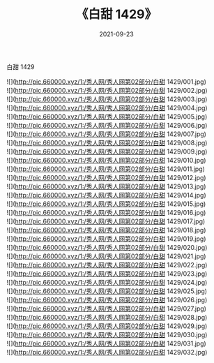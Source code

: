 ﻿---
layout: post
title:  《白甜 1429》
date:   2021-09-23
img: http://pic.660000.xyz/1:/秀人网/秀人网第02部分/白甜 1429/000.jpg
categories: [美女, 清纯, 唯美]
---

白甜 1429

  ![](http://pic.660000.xyz/1:/秀人网/秀人网第02部分/白甜 1429/001.jpg) <br> ![](http://pic.660000.xyz/1:/秀人网/秀人网第02部分/白甜 1429/002.jpg) <br> ![](http://pic.660000.xyz/1:/秀人网/秀人网第02部分/白甜 1429/003.jpg) <br> ![](http://pic.660000.xyz/1:/秀人网/秀人网第02部分/白甜 1429/004.jpg) <br> ![](http://pic.660000.xyz/1:/秀人网/秀人网第02部分/白甜 1429/005.jpg) <br> ![](http://pic.660000.xyz/1:/秀人网/秀人网第02部分/白甜 1429/006.jpg) <br> ![](http://pic.660000.xyz/1:/秀人网/秀人网第02部分/白甜 1429/007.jpg) <br> ![](http://pic.660000.xyz/1:/秀人网/秀人网第02部分/白甜 1429/008.jpg) <br> ![](http://pic.660000.xyz/1:/秀人网/秀人网第02部分/白甜 1429/009.jpg) <br> ![](http://pic.660000.xyz/1:/秀人网/秀人网第02部分/白甜 1429/010.jpg) <br> ![](http://pic.660000.xyz/1:/秀人网/秀人网第02部分/白甜 1429/011.jpg) <br> ![](http://pic.660000.xyz/1:/秀人网/秀人网第02部分/白甜 1429/012.jpg) <br> ![](http://pic.660000.xyz/1:/秀人网/秀人网第02部分/白甜 1429/013.jpg) <br> ![](http://pic.660000.xyz/1:/秀人网/秀人网第02部分/白甜 1429/014.jpg) <br> ![](http://pic.660000.xyz/1:/秀人网/秀人网第02部分/白甜 1429/015.jpg) <br> ![](http://pic.660000.xyz/1:/秀人网/秀人网第02部分/白甜 1429/016.jpg) <br> ![](http://pic.660000.xyz/1:/秀人网/秀人网第02部分/白甜 1429/017.jpg) <br> ![](http://pic.660000.xyz/1:/秀人网/秀人网第02部分/白甜 1429/018.jpg) <br> ![](http://pic.660000.xyz/1:/秀人网/秀人网第02部分/白甜 1429/019.jpg) <br> ![](http://pic.660000.xyz/1:/秀人网/秀人网第02部分/白甜 1429/020.jpg) <br> ![](http://pic.660000.xyz/1:/秀人网/秀人网第02部分/白甜 1429/021.jpg) <br> ![](http://pic.660000.xyz/1:/秀人网/秀人网第02部分/白甜 1429/022.jpg) <br> ![](http://pic.660000.xyz/1:/秀人网/秀人网第02部分/白甜 1429/023.jpg) <br> ![](http://pic.660000.xyz/1:/秀人网/秀人网第02部分/白甜 1429/024.jpg) <br> ![](http://pic.660000.xyz/1:/秀人网/秀人网第02部分/白甜 1429/025.jpg) <br> ![](http://pic.660000.xyz/1:/秀人网/秀人网第02部分/白甜 1429/026.jpg) <br> ![](http://pic.660000.xyz/1:/秀人网/秀人网第02部分/白甜 1429/027.jpg) <br> ![](http://pic.660000.xyz/1:/秀人网/秀人网第02部分/白甜 1429/028.jpg) <br> ![](http://pic.660000.xyz/1:/秀人网/秀人网第02部分/白甜 1429/029.jpg) <br> ![](http://pic.660000.xyz/1:/秀人网/秀人网第02部分/白甜 1429/030.jpg) <br> ![](http://pic.660000.xyz/1:/秀人网/秀人网第02部分/白甜 1429/031.jpg) <br> ![](http://pic.660000.xyz/1:/秀人网/秀人网第02部分/白甜 1429/032.jpg) <br>
